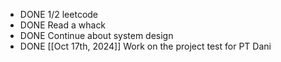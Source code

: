 - DONE 1/2 leetcode
- DONE Read a whack
- DONE Continue about system design
- DONE [[Oct 17th, 2024]] Work on the project test for PT Dani